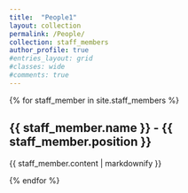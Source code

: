```yaml
---
title:  "People1"
layout: collection
permalink: /People/
collection: staff_members
author_profile: true
#entries_layout: grid
#classes: wide
#comments: true
---
```



{% for staff_member in site.staff_members %}
  <h2>{{ staff_member.name }} - {{ staff_member.position }}</h2>
  <p>{{ staff_member.content | markdownify }}</p>
{% endfor %}
